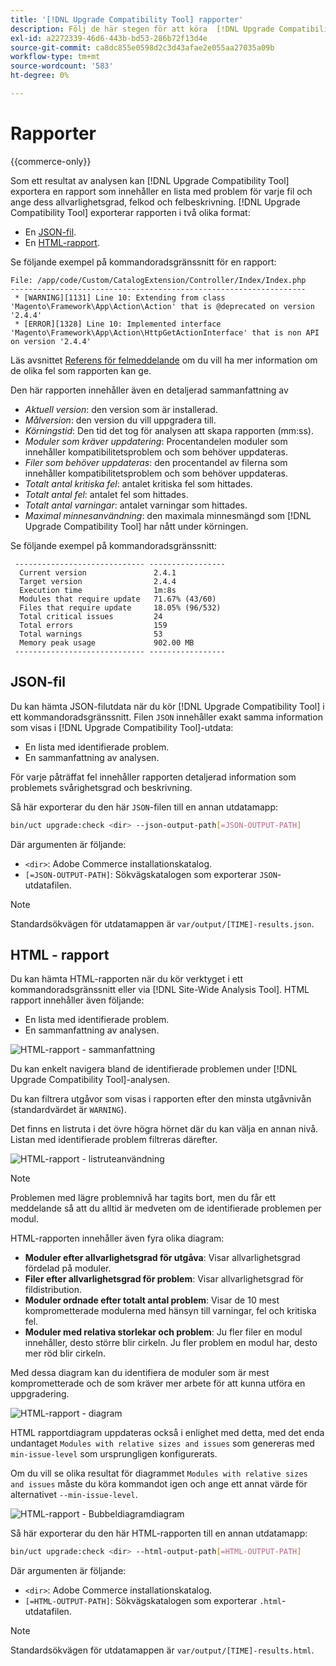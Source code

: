 ```yaml
---
title: '[!DNL Upgrade Compatibility Tool] rapporter'
description: Följ de här stegen för att köra  [!DNL Upgrade Compatibility Tool]  i ditt Adobe Commerce-projekt.
exl-id: a2272339-46d6-443b-bd53-286b72f13d4e
source-git-commit: ca8dc855e0598d2c3d43afae2e055aa27035a09b
workflow-type: tm+mt
source-wordcount: '583'
ht-degree: 0%

---
```


# Rapporter

{{commerce-only}}

Som ett resultat av analysen kan [!DNL Upgrade Compatibility Tool] exportera en rapport som innehåller en lista med problem för varje fil och ange dess allvarlighetsgrad, felkod och felbeskrivning. [!DNL Upgrade Compatibility Tool] exporterar rapporten i två olika format:

- En [JSON-fil](reports.md#json-file).
- En [HTML-rapport](reports.md#html-report).

Se följande exempel på kommandoradsgränssnitt för en rapport:

```
File: /app/code/Custom/CatalogExtension/Controller/Index/Index.php
------------------------------------------------------------------
 * [WARNING][1131] Line 10: Extending from class 'Magento\Framework\App\Action\Action' that is @deprecated on version '2.4.4'
 * [ERROR][1328] Line 10: Implemented interface 'Magento\Framework\App\Action\HttpGetActionInterface' that is non API on version '2.4.4'
```

Läs avsnittet [Referens för felmeddelande](../upgrade-compatibility-tool/error-messages.md) om du vill ha mer information om de olika fel som rapporten kan ge.

Den här rapporten innehåller även en detaljerad sammanfattning av

- *Aktuell version*: den version som är installerad.
- *Målversion*: den version du vill uppgradera till.
- *Körningstid*: Den tid det tog för analysen att skapa rapporten (mm:ss).
- *Moduler som kräver uppdatering*: Procentandelen moduler som innehåller kompatibilitetsproblem och som behöver uppdateras.
- *Filer som behöver uppdateras*: den procentandel av filerna som innehåller kompatibilitetsproblem och som behöver uppdateras.
- *Totalt antal kritiska fel*: antalet kritiska fel som hittades.
- *Totalt antal fel*: antalet fel som hittades.
- *Totalt antal varningar*: antalet varningar som hittades.
- *Maximal minnesanvändning*: den maximala minnesmängd som [!DNL Upgrade Compatibility Tool] har nått under körningen.

Se följande exempel på kommandoradsgränssnitt:

```
 ----------------------------- ----------------- 
  Current version               2.4.1            
  Target version                2.4.4            
  Execution time                1m:8s            
  Modules that require update   71.67% (43/60)   
  Files that require update     18.05% (96/532)  
  Total critical issues         24               
  Total errors                  159              
  Total warnings                53               
  Memory peak usage             902.00 MB        
 ----------------------------- ----------------- 
```

## JSON-fil

Du kan hämta JSON-filutdata när du kör [!DNL Upgrade Compatibility Tool] i ett kommandoradsgränssnitt. Filen `JSON` innehåller exakt samma information som visas i [!DNL Upgrade Compatibility Tool]-utdata:

- En lista med identifierade problem.
- En sammanfattning av analysen.

För varje påträffat fel innehåller rapporten detaljerad information som problemets svårighetsgrad och beskrivning.

Så här exporterar du den här `JSON`-filen till en annan utdatamapp:

```bash
bin/uct upgrade:check <dir> --json-output-path[=JSON-OUTPUT-PATH]
```

Där argumenten är följande:

- `<dir>`: Adobe Commerce installationskatalog.
- `[=JSON-OUTPUT-PATH]`: Sökvägskatalogen som exporterar `JSON`-utdatafilen.

>[!NOTE]
>
> Standardsökvägen för utdatamappen är `var/output/[TIME]-results.json`.

## HTML - rapport

Du kan hämta HTML-rapporten när du kör verktyget i ett kommandoradsgränssnitt eller via [!DNL Site-Wide Analysis Tool]. HTML rapport innehåller även följande:

- En lista med identifierade problem.
- En sammanfattning av analysen.

![HTML-rapport - sammanfattning](../../assets/upgrade-guide/uct-html-summary.png)

Du kan enkelt navigera bland de identifierade problemen under [!DNL Upgrade Compatibility Tool]-analysen.

Du kan filtrera utgåvor som visas i rapporten efter den minsta utgåvnivån (standardvärdet är `WARNING`).

Det finns en listruta i det övre högra hörnet där du kan välja en annan nivå. Listan med identifierade problem filtreras därefter.

![HTML-rapport - listruteanvändning](../../assets/upgrade-guide/uct-html-filtered-issues-list.png)

>[!NOTE]
>
> Problemen med lägre problemnivå har tagits bort, men du får ett meddelande så att du alltid är medveten om de identifierade problemen per modul.

HTML-rapporten innehåller även fyra olika diagram:

- **Moduler efter allvarlighetsgrad för utgåva**: Visar allvarlighetsgrad fördelad på moduler.
- **Filer efter allvarlighetsgrad för problem**: Visar allvarlighetsgrad för fildistribution.
- **Moduler ordnade efter totalt antal problem**: Visar de 10 mest komprometterade modulerna med hänsyn till varningar, fel och kritiska fel.
- **Moduler med relativa storlekar och problem**: Ju fler filer en modul innehåller, desto större blir cirkeln. Ju fler problem en modul har, desto mer röd blir cirkeln.

Med dessa diagram kan du identifiera de moduler som är mest komprometterade och de som kräver mer arbete för att kunna utföra en uppgradering.

![HTML-rapport - diagram](../../assets/upgrade-guide/uct-html-diagrams.png)

HTML rapportdiagram uppdateras också i enlighet med detta, med det enda undantaget `Modules with relative sizes and issues` som genereras med `min-issue-level` som ursprungligen konfigurerats.

Om du vill se olika resultat för diagrammet `Modules with relative sizes and issues` måste du köra kommandot igen och ange ett annat värde för alternativet `--min-issue-level`.

![HTML-rapport - Bubbeldiagramdiagram](../../assets/upgrade-guide/uct-html-filtered-diagrams.png)

Så här exporterar du den här HTML-rapporten till en annan utdatamapp:

```bash
bin/uct upgrade:check <dir> --html-output-path[=HTML-OUTPUT-PATH]
```

Där argumenten är följande:

- `<dir>`: Adobe Commerce installationskatalog.
- `[=HTML-OUTPUT-PATH]`: Sökvägskatalogen som exporterar `.html`-utdatafilen.

>[!NOTE]
>
> Standardsökvägen för utdatamappen är `var/output/[TIME]-results.html`.
